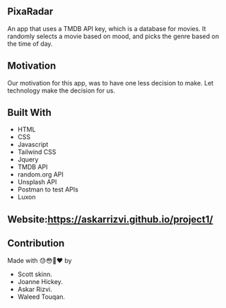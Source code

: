 ## PixaRadar

An app that uses a TMDB API key, which is a database for movies. It randomly selects a movie based on mood, and picks the genre based on the time of day.

## Motivation 
Our motivation for this app, was to have one less decision to make. Let technology make the decision for us.


## Built With
* HTML
* CSS
* Javascript
* Tailwind CSS
* Jquery 
* TMDB API
* random.org API
* Unsplash API
* Postman to test APIs
* Luxon

## Website:https://askarrizvi.github.io/project1/ 


## Contribution
Made with 😓😳😤❤️ by 
* Scott skinn.
* Joanne Hickey.
* Askar Rizvi.
* Waleed Touqan.
